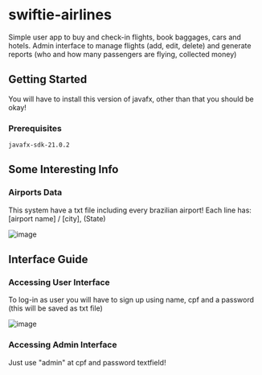 # swiftie-airlines
Simple user app to buy and check-in flights, book baggages, cars and hotels.
Admin interface to manage flights (add, edit, delete) and generate reports (who and how many passengers are flying, collected money)
## Getting Started

You will have to install this version of javafx, other than that you should be okay!

### Prerequisites
```
javafx-sdk-21.0.2
```

## Some Interesting Info
### Airports Data
This system have a txt file including every brazilian airport! 
Each line has: [airport name] / [city], (State)

![image](https://github.com/diegodiasfernandes/swiftie-airlines/assets/116195231/e51f1116-df72-4177-b050-f1cf860b493e)


## Interface Guide

### Accessing User Interface
To log-in as user you will have to sign up using name, cpf and a password (this will be saved as txt file)


![image](https://github.com/diegodiasfernandes/swiftie-airlines/assets/116195231/e01760ef-363f-46a6-9346-660d5684cbb7)


### Accessing Admin Interface
Just use "admin" at cpf and password textfield!
